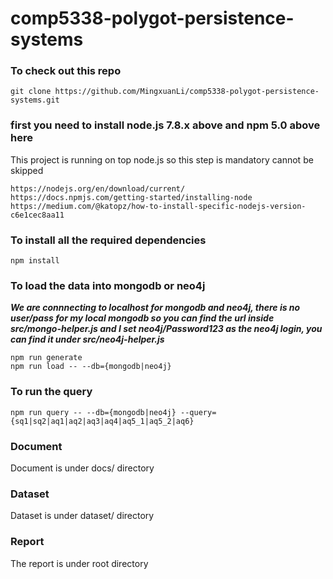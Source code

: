 # comp5338-polygot-persistence-systems
### To check out this repo
```
git clone https://github.com/MingxuanLi/comp5338-polygot-persistence-systems.git
```

### first you need to install node.js 7.8.x above and npm 5.0 above here
This project is running on top node.js so this step is mandatory cannot be skipped
```
https://nodejs.org/en/download/current/
https://docs.npmjs.com/getting-started/installing-node
https://medium.com/@katopz/how-to-install-specific-nodejs-version-c6e1cec8aa11
```

### To install all the required dependencies
```
npm install
```

### To load the data into mongodb or neo4j
_**We are connnecting to localhost for mongodb and neo4j, there is no user/pass for my local mongodb so you can find the url inside src/mongo-helper.js and I set neo4j/Password123 as the neo4j login, you can find it under src/neo4j-helper.js**_
```
npm run generate
npm run load -- --db={mongodb|neo4j}
```

### To run the query 
```
npm run query -- --db={mongodb|neo4j} --query={sq1|sq2|aq1|aq2|aq3|aq4|aq5_1|aq5_2|aq6}
```

### Document
Document is under docs/ directory

### Dataset
Dataset is under dataset/ directory

### Report
The report is under root directory
